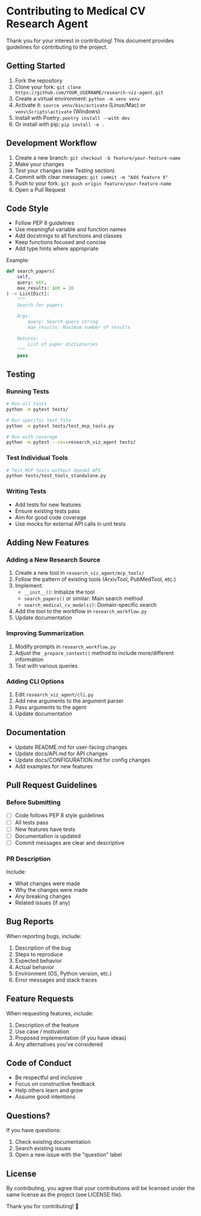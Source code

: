 # Contributing to Medical CV Research Agent

Thank you for your interest in contributing! This document provides guidelines for contributing to the project.

## Getting Started

1. Fork the repository
2. Clone your fork: `git clone https://github.com/YOUR_USERNAME/research-viz-agent.git`
3. Create a virtual environment: `python -m venv venv`
4. Activate it: `source venv/bin/activate` (Linux/Mac) or `venv\Scripts\activate` (Windows)
5. Install with Poetry: `poetry install --with dev`
6. Or install with pip: `pip install -e .`

## Development Workflow

1. Create a new branch: `git checkout -b feature/your-feature-name`
2. Make your changes
3. Test your changes (see Testing section)
4. Commit with clear messages: `git commit -m "Add feature X"`
5. Push to your fork: `git push origin feature/your-feature-name`
6. Open a Pull Request

## Code Style

- Follow PEP 8 guidelines
- Use meaningful variable and function names
- Add docstrings to all functions and classes
- Keep functions focused and concise
- Add type hints where appropriate

Example:
```python
def search_papers(
    self,
    query: str,
    max_results: int = 10
) -> List[Dict]:
    """
    Search for papers.
    
    Args:
        query: Search query string
        max_results: Maximum number of results
        
    Returns:
        List of paper dictionaries
    """
    pass
```

## Testing

### Running Tests

```bash
# Run all tests
python -m pytest tests/

# Run specific test file
python -m pytest tests/test_mcp_tools.py

# Run with coverage
python -m pytest --cov=research_viz_agent tests/
```

### Test Individual Tools

```bash
# Test MCP tools without OpenAI API
python tests/test_tools_standalone.py
```

### Writing Tests

- Add tests for new features
- Ensure existing tests pass
- Aim for good code coverage
- Use mocks for external API calls in unit tests

## Adding New Features

### Adding a New Research Source

1. Create a new tool in `research_viz_agent/mcp_tools/`
2. Follow the pattern of existing tools (ArxivTool, PubMedTool, etc.)
3. Implement:
   - `__init__()`: Initialize the tool
   - `search_papers()` or similar: Main search method
   - `search_medical_cv_models()`: Domain-specific search
4. Add the tool to the workflow in `research_workflow.py`
5. Update documentation

### Improving Summarization

1. Modify prompts in `research_workflow.py`
2. Adjust the `_prepare_context()` method to include more/different information
3. Test with various queries

### Adding CLI Options

1. Edit `research_viz_agent/cli.py`
2. Add new arguments to the argument parser
3. Pass arguments to the agent
4. Update documentation

## Documentation

- Update README.md for user-facing changes
- Update docs/API.md for API changes
- Update docs/CONFIGURATION.md for config changes
- Add examples for new features

## Pull Request Guidelines

### Before Submitting

- [ ] Code follows PEP 8 style guidelines
- [ ] All tests pass
- [ ] New features have tests
- [ ] Documentation is updated
- [ ] Commit messages are clear and descriptive

### PR Description

Include:
- What changes were made
- Why the changes were made
- Any breaking changes
- Related issues (if any)

## Bug Reports

When reporting bugs, include:

1. Description of the bug
2. Steps to reproduce
3. Expected behavior
4. Actual behavior
5. Environment (OS, Python version, etc.)
6. Error messages and stack traces

## Feature Requests

When requesting features, include:

1. Description of the feature
2. Use case / motivation
3. Proposed implementation (if you have ideas)
4. Any alternatives you've considered

## Code of Conduct

- Be respectful and inclusive
- Focus on constructive feedback
- Help others learn and grow
- Assume good intentions

## Questions?

If you have questions:

1. Check existing documentation
2. Search existing issues
3. Open a new issue with the "question" label

## License

By contributing, you agree that your contributions will be licensed under the same license as the project (see LICENSE file).

Thank you for contributing! 🎉
